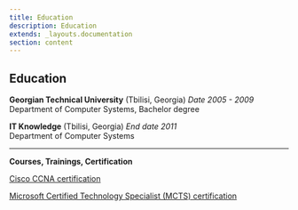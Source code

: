 ```yaml
---
title: Education
description: Education
extends: _layouts.documentation
section: content
---
```


**Education**
---

**Georgian Technical University** (Tbilisi, Georgia) _Date 2005 - 2009_                  
Department of Computer Systems, Bachelor degree

**IT Knowledge** (Tbilisi, Georgia) _End date 2011_      
Department of Computer Systems


---
**Courses, Trainings, Certification**


<a href="https://drive.google.com/file/d/10DoV9MNMZiwQP0VAAJyQW2_RSIe8XD6D/view?usp=sharing" target="_blank">Cisco CCNA certification</a>

<a href="https://drive.google.com/open?id=1xrTdrI0Xz46O1VlT2b3qhm0eZV2gRY0v" target="_blank">Microsoft Certified Technology Specialist (MCTS) certification</a>


